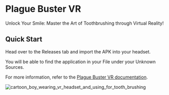 # Plague Buster VR
Unlock Your Smile: Master the Art of Toothbrushing through Virtual Reality!

## Quick Start
Head over to the Releases tab and import the APK into your headset.

You will be able to find the application in your File under your Unknown Sources.

For more information, refer to the [Plague Buster VR documentation](https://troubled-week-120.notion.site/Plaque-Buster-VR-fe6909b1d25f4a179384e03ce68c3866).

![cartoon_boy_wearing_vr_headset_and_using_for_tooth_brushing](https://github.com/CheongYeeMing/Plague-Buster-VR/assets/72136453/1247be9a-70a8-4b92-9e25-11bf0c65b702)
